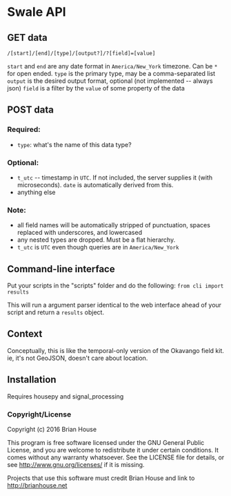 # Swale API

## GET data
`/[start]/[end]/[type]/[output?]/?[field]=[value]`

`start` and `end` are any date format in `America/New_York` timezone. Can be `*` for open ended.
`type` is the primary type, may be a comma-separated list 
`output` is the desired output format, optional (not implemented -- always json)
`field` is a filter by the `value` of some property of the data

## POST data

### Required:
- `type`: what's the name of this data type?


### Optional:
- `t_utc` -- timestamp in `UTC`. If not included, the server supplies it (with microseconds). `date` is automatically derived from this.
- anything else

### Note:
- all field names will be automatically stripped of punctuation, spaces replaced with underscores, and lowercased
- any nested types are dropped. Must be a flat hierarchy.
- `t_utc` is `UTC` even though queries are in `America/New_York`


## Command-line interface

Put your scripts in the "scripts" folder and do the following: `from cli import results`

This will run a argument parser identical to the web interface ahead of your script and return a `results` object.    


## Context

Conceptually, this is like the temporal-only version of the Okavango field kit. ie, it's not GeoJSON, doesn't care about location.


## Installation

Requires housepy and signal_processing


### Copyright/License

Copyright (c) 2016 Brian House

This program is free software licensed under the GNU General Public License, and you are welcome to redistribute it under certain conditions. It comes without any warranty whatsoever. See the LICENSE file for details, or see <http://www.gnu.org/licenses/> if it is missing.

Projects that use this software must credit Brian House and link to http://brianhouse.net